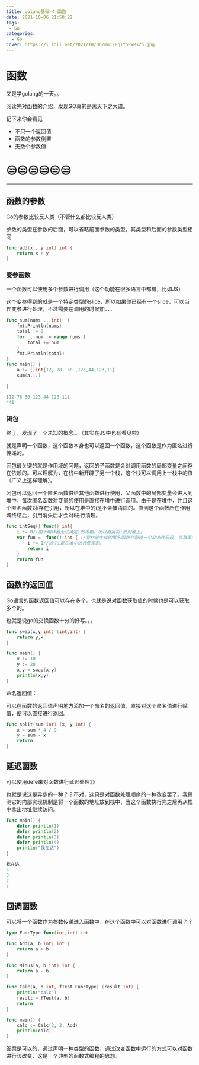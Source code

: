 ```yaml
---
title: golang基础-4-函数
date: 2021-10-06 21:50:22
tags: 
 - Go
categories: 
  - Go
cover: https://i.loli.net/2021/10/06/muj2EqIY5PxMsZh.jpg
---
```


# 函数

又是学golang的一天。。

阅读完对函数的介绍，发现GO真的是离天下之大谱。

记下来你会看见

- 不只一个返回值
- 函数的参数倒置
- 无数个参数值

# 😒😒😒😒😒😒

------

## 函数的参数

Go的参数比较反人类（不管什么都比较反人类）

参数的类型在参数的后面，可以省略前面参数的类型，其类型和后面的参数类型相同

```go
func add(x , y int) int {
    return x + y
}
```

### 变参函数

一个函数可以使用多个参数进行调用（这个功能在很多语言中都有，比如JS）

这个变参得到的就是一个特定类型的slice，所以如果你已经有一个slice，可以当作变参进行处理，不过需要在调用的时候加`...`

```go
func sum(nums ...int)  {
    fmt.Println(nums)
    total := 0
    for _, num := range nums {
        total += num
    }
    fmt.Println(total)
}
func main() {
    a := []int{12, 78, 50 ,123,44,123,11}
    sum(a...)

}

[12 78 50 123 44 123 11]
441
```

### 闭包

终于，发现了一个未知的概念。。（其实在JS中也有看见啦）

就是声明一个函数，这个函数本身也可以返回一个函数，这个函数是作为匿名进行传递的。

闭包最关键的就是作用域的问题，返回的子函数是会对调用函数的局部变量之间存在依赖的。可以理解为，在栈中新开辟了另一个栈，这个栈可以调用上一栈中的值（广义上这样理解）。

闭包可以返回一个匿名函数供给其他函数进行使用，父函数中的局部变量会进入到堆中，每次匿名函数对变量的使用是直接在堆中进行调用。由于是在堆中，并且这个匿名函数对i存在引用，所以在堆中的i是不会被清除的。直到这个函数所在作用域终结后，引用消失后才会对i进行清理。

```go
func intSeq() func() int{
    i := 0//由于编译器无法确定i的周期，所以直接将i放到堆上。
    var fun =  func() int { //我估计生成的匿名函数会新建一个动态代码段，当堆匿名函数进行调用的时候会新开辟一个栈，这个栈中保存的有对原有i的引用，就当这样进行
        i += 1//这个i是在堆中进行使用的。
        return i
    }
    return fun
}
```

## 函数的返回值

Go语言的函数返回值可以存在多个，也就是说对函数获取值的时候也是可以获取多个的。

也就是说go的交换函数十分的好写。。。

```go
func swap(x,y int) (int,int) {
    return y,x
}

func main() {
    x := 10
    y := 20
    x,y = swap(x,y)
    println(x,y)
}


```

命名返回值：

可以在函数的返回值声明地方添加一个命名的返回值，直接对这个命名值进行赋值，便可以直接进行返回。

```go
func split(sum int) (x, y int) {
    x = sum * 4 / 9
    y = sum - x
    return
}
```



## 延迟函数

可以使用defe来对函数进行延迟处理》》

也就是说这是异步的一种？？不对，这只是对函数处理顺序的一种改变罢了。我猜测它的内部实现机制是将一个函数的地址放到栈中，当这个函数执行完之后再从栈中拿出地址继续访问。

```go
func main() {
    defer println(1)
    defer println(2)
    defer println(3)
    defer println(4)
    println("我在这")
}

我在这
4
3
2
1
```

## 回调函数

可以将一个函数作为参数传递进入函数中，在这个函数中可以对函数进行调用？？

```go
type FuncType func(int,int) int

func Add(a, b int) int {
    return a + b
}

func Minus(a, b int) int {
    return a - b
}

func Calc(a, b int, fTest FuncType) (result int) {
    println("calc")
    result = fTest(a, b)
    return
}

func main() {
    calc := Calc(2, 2, Add)
    println(calc)
}
```

答案是可以的，通过声明一种类型的函数，通过改变函数中运行的方式可以对函数进行该改变，这是一个典型的函数式编程的思想。

